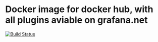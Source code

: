 # Docker image for docker hub, with all plugins aviable on grafana.net
[![Build Status](https://cloud.drone.io/api/badges/UstyuzhaninAV/grafana/status.svg)](https://cloud.drone.io/UstyuzhaninAV/grafana)
